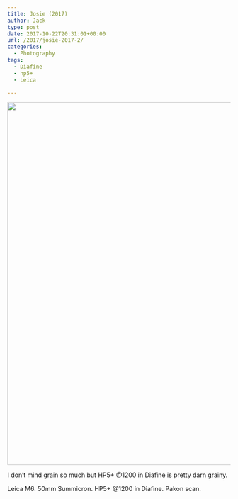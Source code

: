 ```yaml
---
title: Josie (2017)
author: Jack
type: post
date: 2017-10-22T20:31:01+00:00
url: /2017/josie-2017-2/
categories:
  - Photography
tags:
  - Diafine
  - hp5+
  - Leica

---
```

<img class="alignnone wp-image-63 size-full" src="/wp-content/uploads/2017/10/2017-Roll-043_14-Josie.jpg" alt="" width="1024" height="819" />

I don&#8217;t mind grain so much but HP5+ @1200 in Diafine is pretty darn grainy.

Leica M6. 50mm Summicron. HP5+ @1200 in Diafine. Pakon scan.